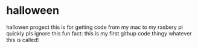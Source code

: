 # halloween
hallowen progect
this is for getting code from my mac to my rasbery pi quickly pls ignore this
fun fact: this is my first githup code thingy whatever this is called!
